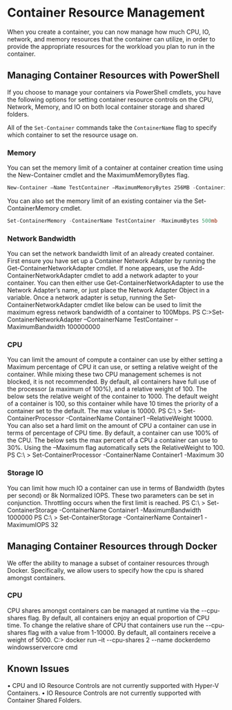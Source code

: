 # Container Resource Management

When you create a container, you can now manage how much CPU, IO, network, and memory resources that the container can utilize, in order to provide the appropriate resources for the workload you plan to run in the container. 

## Managing Container Resources with PowerShell

If you choose to manage your containers via PowerShell cmdlets, you have the following options for setting container resource controls on the CPU, Network, Memory, and IO on both local container storage and shared folders. 

All of the `Set-Container` commands take the `ContainerName` flag to specify which container to set the resource usage on. 

### Memory

You can set the memory limit of a container at container creation time using the New-Container cmdlet and the MaximumMemoryBytes flag.
 
```powershell
New-Container –Name TestContainer –MaximumMemoryBytes 256MB -ContainerimageName WindowsServerCore
```

You can also set the memory limit of an existing container via the Set-ContainerMemory cmdlet.

```powershell
Set-ContainerMemory -ContainerName TestContainer -MaximumBytes 500mb
```

### Network Bandwidth

You can set the network bandwidth limit of an already created container. First ensure you have set up a Container Network Adapter by running the Get-ContainerNetworkAdapter cmdlet. If none appears, use the Add-ContainerNetworkAdapter cmdlet to add a network adapter to your container. You can then either use Get-ContainerNetworkAdapter to use the Network Adapter’s name, or just place the Network Adapter Object in a variable. 
Once a network adapter is setup, running the Set-ContainerNetworkAdapter cmdlet like below can be used to limit the maximum egress network bandwidth of a container to 100Mbps.
PS C:\>Set-ContainerNetworkAdapter –ContainerName TestContainer –MaximumBandwidth 100000000

### CPU 

You can limit the amount of compute a container can use by either setting a Maximum percentage of CPU it can use, or setting a relative weight of the container. While mixing these two CPU management schemes is not blocked, it is not recommended. By default, all containers have full use of the processor (a maximum of 100%), and a relative weight of 100. 
The below sets the relative weight of the container to 1000. The default weight of a container is 100, so this container while have 10 times the priority of a container set to the default. The max value is 10000.
PS C:\ > Set-ContainerProcessor -ContainerName Container1 –RelativeWeight 10000. 
You can also set a hard limit on the amount of CPU a container can use in terms of percentage of CPU time. By default, a container can use 100% of the CPU. The below sets the max percent of a CPU a container can use to 30%. Using the –Maximum flag automatically sets the RelativeWeight to 100. 
PS C:\ > Set-ContainerProcessor -ContainerName Container1 -Maximum 30

### Storage IO

You can limit how much IO a container can use in terms of Bandwidth (bytes per second) or 8k Normalized IOPS. These two parameters can be set in conjunction. Throttling occurs when the first limit is reached. 
PS C:\ > Set-ContainerStorage -ContainerName Container1 -MaximumBandwidth 1000000
PS C:\ > Set-ContainerStorage -ContainerName Container1 -MaximumIOPS 32

## Managing Container Resources through Docker 

We offer the ability to manage a subset of container resources through Docker. Specifically, we allow users to specify how the cpu is shared amongst containers. 

### CPU

CPU shares amongst containers can be managed at runtime via the --cpu-shares flag. By default, all containers enjoy an equal proportion of CPU time. To change the relative share of CPU that containers use run the --cpu-shares flag with a value from 1-10000. By default, all containers receive a weight of 5000. 
C:\> docker run –it --cpu-shares 2 --name dockerdemo windowsservercore cmd

## Known Issues

•	CPU and IO Resource Controls are not currently supported with Hyper-V Containers.
•	IO Resource Controls are not currently supported with Container Shared Folders.

